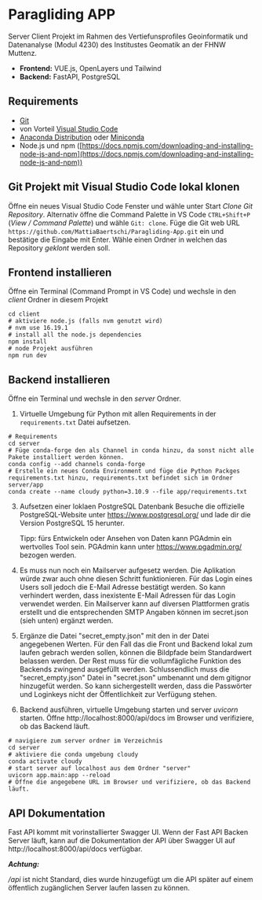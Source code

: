 # Paragliding APP

Server Client Projekt im Rahmen des Vertiefunsprofiles Geoinformatik und Datenanalyse (Modul 4230) des Institustes Geomatik an der FHNW Muttenz. 

- **Frontend:** VUE.js, OpenLayers und Tailwind
- **Backend:** FastAPI, PostgreSQL

## Requirements
- [Git](https://git-scm.com/)
- von Vorteil [Visual Studio Code](https://code.visualstudio.com/) 
- [Anaconda Distribution](https://www.anaconda.com/products/distribution) oder [Miniconda](https://docs.conda.io/en/latest/miniconda.html)
- Node.js und npm ([https://docs.npmjs.com/downloading-and-installing-node-js-and-npm](https://docs.npmjs.com/downloading-and-installing-node-js-and-npm))
  
## Git Projekt mit Visual Studio Code lokal klonen
Öffne ein neues Visual Studio Code Fenster und wähle unter Start *Clone Git Repository*. Alternativ öffne die Command Palette in VS Code `CTRL+Shift+P` (*View / Command Palette*) und wähle `Git: clone`. 
Füge die Git web URL `https://github.com/MattiaBaertschi/Paragliding-App.git` ein und bestätige die Eingabe mit Enter. Wähle einen Ordner in welchen das Repository *geklont* werden soll.

## Frontend installieren
Öffne ein Terminal (Command Prompt in VS Code) und wechsle in den *client* Ordner in diesem Projekt

``` shell
cd client
# aktiviere node.js (falls nvm genutzt wird) 
# nvm use 16.19.1 
# install all the node.js dependencies
npm install
# node Projekt ausführen
npm run dev
```

## Backend installieren
Öffne ein Terminal und wechsle in den *server* Ordner.
1. Virtuelle Umgebung für Python mit allen Requirements in der `requirements.txt` Datei aufsetzen.

```shell
# Requirements
cd server
# Füge conda-forge den als Channel in conda hinzu, da sonst nicht alle Pakete installiert werden können.
conda config --add channels conda-forge
# Erstelle ein neues Conda Environment und füge die Python Packges requirements.txt hinzu, requirements.txt befindet sich im Ordner server/app
conda create --name cloudy python=3.10.9 --file app/requirements.txt
```
3. Aufsetzen einer loklaen PostgreSQL Datenbank
   Besuche die offizielle PostgreSQL-Website unter https://www.postgresql.org/ und lade dir die Version PostgreSQL 15 herunter.

   Tipp: fürs Entwickeln oder Ansehen von Daten kann PGAdmin ein wertvolles Tool sein. PGAdmin kann unter https://www.pgadmin.org/ bezogen werden.

4. Es muss nun noch ein Mailserver aufgesetz werden. Die Aplikation würde zwar auch ohne diesen Schritt funktionieren. Für das Login eines Users soll jedoch die E-Mail Adresse bestätigt werden. So kann verhindert werden, dass inexistente E-Mail Adressen für das Login verwendet werden. Ein Mailserver kann auf diversen Plattformen gratis erstellt und die entsprechenden SMTP Angaben können im secret.json (sieh unten) ergänzt werden.


5. Ergänze die Datei "secret_empty.json" mit den in der Datei angegebenen Werten. Für den Fall das die Front  und Backend lokal zum laufen gebrach werden sollen, können die Bildpfade beim Standardwert belassen werden. Der Rest muss für die vollumfägliche Funktion des Backends zwingend ausgefüllt werden. Schlussendlich muss die "secret_empty.json" Datei in "secret.json" umbenannt und dem gitignor hinzugefüt werden. So kann sichergestellt werden, dass die Passwörter und Loginkeys nicht der Öffentlichkeit zur Verfügung stehen.

6. Backend ausführen, virtuelle Umgebung starten und server *uvicorn* starten. Öffne http://localhost:8000/api/docs im Browser und verifiziere, ob das Backend läuft.
``` shell
# navigiere zum server ordner im Verzeichnis
cd server
# aktiviere die conda umgebung cloudy
conda activate cloudy
# start server auf localhost aus dem Ordner "server"
uvicorn app.main:app --reload
# Öffne die angegebene URL im Browser und verifiziere, ob das Backend läuft.
```

## API Dokumentation
Fast API kommt mit vorinstallierter Swagger UI. Wenn der Fast API Backen Server läuft, kann auf die Dokumentation der API über Swagger UI auf http://localhost:8000/api/docs verfügbar.

***Achtung:***

*/api* ist nicht Standard, dies wurde hinzugefügt um die API später auf einem öffentlich zugänglichen Server laufen lassen zu können.

